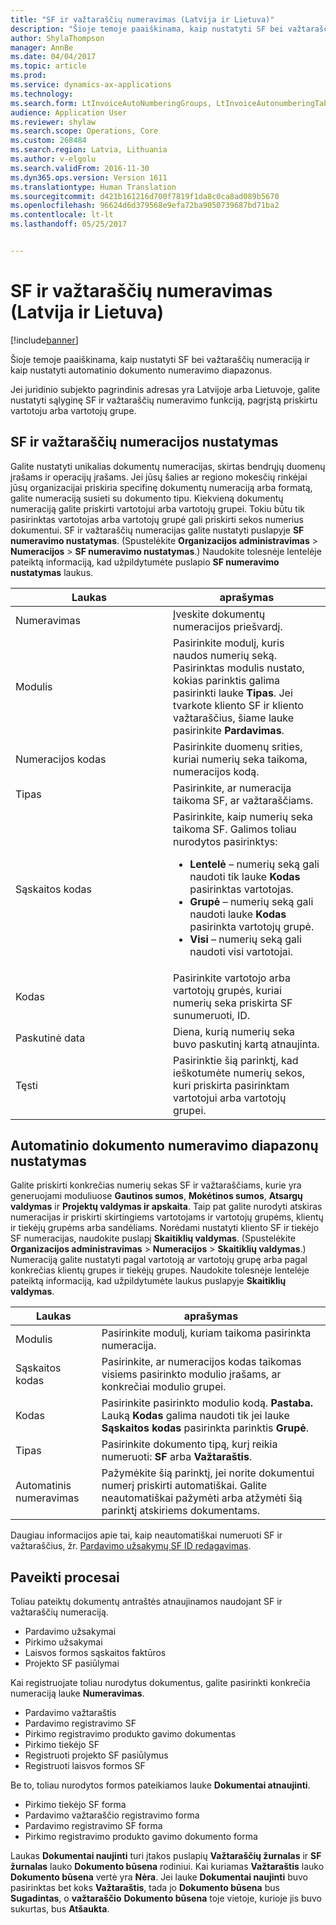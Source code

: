 ```yaml
---
title: "SF ir važtaraščių numeravimas (Latvija ir Lietuva)"
description: "Šioje temoje paaiškinama, kaip nustatyti SF bei važtaraščių numeraciją ir kaip nustatyti automatinio dokumento numeravimo diapazonus."
author: ShylaThompson
manager: AnnBe
ms.date: 04/04/2017
ms.topic: article
ms.prod: 
ms.service: dynamics-ax-applications
ms.technology: 
ms.search.form: LtInvoiceAutoNumberingGroups, LtInvoiceAutonumberingTable, NumberSequenceTableListPage
audience: Application User
ms.reviewer: shylaw
ms.search.scope: Operations, Core
ms.custom: 268484
ms.search.region: Latvia, Lithuania
ms.author: v-elgolu
ms.search.validFrom: 2016-11-30
ms.dyn365.ops.version: Version 1611
ms.translationtype: Human Translation
ms.sourcegitcommit: d421b161216d700f7819f1da8c0ca8ad089b5670
ms.openlocfilehash: 96624d6d379568e9efa72ba9050739687bd71ba2
ms.contentlocale: lt-lt
ms.lasthandoff: 05/25/2017


---
```


# <a name="invoice-and-packing-slip-numbering-for-latvia-and-lithuania"></a>SF ir važtaraščių numeravimas (Latvija ir Lietuva)

[!include[banner](../includes/banner.md)]


Šioje temoje paaiškinama, kaip nustatyti SF bei važtaraščių numeraciją ir kaip nustatyti automatinio dokumento numeravimo diapazonus.

Jei juridinio subjekto pagrindinis adresas yra Latvijoje arba Lietuvoje, galite nustatyti sąlyginę SF ir važtaraščių numeravimo funkciją, pagrįstą priskirtu vartotoju arba vartotojų grupe.

## <a name="set-up-number-sequences-for-invoices-and-packing-slips"></a>SF ir važtaraščių numeracijos nustatymas
Galite nustatyti unikalias dokumentų numeracijas, skirtas bendrųjų duomenų įrašams ir operacijų įrašams. Jei jūsų šalies ar regiono mokesčių rinkėjai jūsų organizacijai priskiria specifinę dokumentų numeraciją arba formatą, galite numeraciją susieti su dokumento tipu. Kiekvieną dokumentų numeraciją galite priskirti vartotojui arba vartotojų grupei. Tokiu būtu tik pasirinktas vartotojas arba vartotojų grupė gali priskirti sekos numerius dokumentui. SF ir važtaraščių numeracijas galite nustatyti puslapyje **SF numeravimo nustatymas**. (Spustelėkite **Organizacijos administravimas** &gt; **Numeracijos** &gt; **SF numeravimo nustatymas**.) Naudokite tolesnėje lentelėje pateiktą informaciją, kad užpildytumėte puslapio **SF numeravimo nustatymas** laukus.

<table>
<colgroup>
<col width="50%" />
<col width="50%" />
</colgroup>
<thead>
<tr class="header">
<th>Laukas</th>
<th>aprašymas</th>
</tr>
</thead>
<tbody>
<tr class="odd">
<td>Numeravimas</td>
<td>Įveskite dokumentų numeracijos priešvardį.</td>
</tr>
<tr class="even">
<td>Modulis</td>
<td>Pasirinkite modulį, kuris naudos numerių seką. Pasirinktas modulis nustato, kokias parinktis galima pasirinkti lauke <strong>Tipas</strong>. Jei tvarkote kliento SF ir kliento važtaraščius, šiame lauke pasirinkite <strong>Pardavimas</strong>.</td>
</tr>
<tr class="odd">
<td>Numeracijos kodas</td>
<td>Pasirinkite duomenų srities, kuriai numerių seka taikoma, numeracijos kodą.</td>
</tr>
<tr class="even">
<td>Tipas</td>
<td>Pasirinkite, ar numeracija taikoma SF, ar važtaraščiams.</td>
</tr>
<tr class="odd">
<td>Sąskaitos kodas</td>
<td>Pasirinkite, kaip numerių seka taikoma SF. Galimos toliau nurodytos pasirinktys:
<ul>
<li><strong>Lentelė</strong> – numerių seką gali naudoti tik lauke <strong>Kodas</strong> pasirinktas vartotojas.</li>
<li><strong>Grupė</strong> – numerių seką gali naudoti lauke <strong>Kodas</strong> pasirinkta vartotojų grupė.</li>
<li><strong>Visi</strong> – numerių seką gali naudoti visi vartotojai.</li>
</ul></td>
</tr>
<tr class="even">
<td>Kodas</td>
<td>Pasirinkite vartotojo arba vartotojų grupės, kuriai numerių seka priskirta SF sunumeruoti, ID.</td>
</tr>
<tr class="odd">
<td>Paskutinė data</td>
<td>Diena, kurią numerių seka buvo paskutinį kartą atnaujinta.</td>
</tr>
<tr class="even">
<td>Tęsti</td>
<td>Pasirinktie šią parinktį, kad ieškotumėte numerių sekos, kuri priskirta pasirinktam vartotojui arba vartotojų grupei.</td>
</tr>
</tbody>
</table>

## <a name="set-up-document-selfnumbering-ranges"></a>Automatinio dokumento numeravimo diapazonų nustatymas
Galite priskirti konkrečias numerių sekas SF ir važtaraščiams, kurie yra generuojami moduliuose **Gautinos sumos**, **Mokėtinos sumos**, **Atsargų valdymas** ir **Projektų valdymas ir apskaita**. Taip pat galite nurodyti atskiras numeracijas ir priskirti skirtingiems vartotojams ir vartotojų grupėms, klientų ir tiekėjų grupėms arba sandėliams. Norėdami nustatyti kliento SF ir tiekėjo SF numeracijas, naudokite puslapį **Skaitiklių valdymas**. (Spustelėkite **Organizacijos administravimas** &gt; **Numeracijos** &gt; **Skaitiklių valdymas**.) Numeraciją galite nustatyti pagal vartotoją ar vartotojų grupę arba pagal konkrečias klientų grupes ir tiekėjų grupes. Naudokite tolesnėje lentelėje pateiktą informaciją, kad užpildytumėte laukus puslapyje **Skaitiklių valdymas**.

| Laukas          | aprašymas                                                                                                                                     |
|----------------|-------------------------------------------------------------------------------------------------------------------------------------------------|
| Modulis         | Pasirinkite modulį, kuriam taikoma pasirinkta numeracija.                                                                                 |
| Sąskaitos kodas   | Pasirinkite, ar numeracijos kodas taikomas visiems pasirinkto modulio įrašams, ar konkrečiai modulio grupei.                     |
| Kodas           | Pasirinkite pasirinkto modulio kodą. **Pastaba.** Lauką **Kodas** galima naudoti tik jei lauke **Sąskaitos kodas** pasirinkta parinktis **Grupė**. |
| Tipas           | Pasirinkite dokumento tipą, kurį reikia numeruoti: **SF** arba **Važtaraštis**.                                                                         |
| Automatinis numeravimas | Pažymėkite šią parinktį, jei norite dokumentui numerį priskirti automatiškai. Galite neautomatiškai pažymėti arba atžymėti šią parinktį atskiriems dokumentams.       |

Daugiau informacijos apie tai, kaip neautomatiškai numeruoti SF ir važtaraščius, žr. [Pardavimo užsakymų SF ID redagavimas](emea-edit-invoice-id-sales-orders.md).

## <a name="affected-processes"></a>Paveikti procesai
Toliau pateiktų dokumentų antraštės atnaujinamos naudojant SF ir važtaraščių numeraciją.

-   Pardavimo užsakymai
-   Pirkimo užsakymai
-   Laisvos formos sąskaitos faktūros
-   Projekto SF pasiūlymai

Kai registruojate toliau nurodytus dokumentus, galite pasirinkti konkrečia numeraciją lauke **Numeravimas**.

-   Pardavimo važtaraštis
-   Pardavimo registravimo SF
-   Pirkimo registravimo produkto gavimo dokumentas
-   Pirkimo tiekėjo SF
-   Registruoti projekto SF pasiūlymus
-   Registruoti laisvos formos SF

Be to, toliau nurodytos formos pateikiamos lauke **Dokumentai atnaujinti**.

-   Pirkimo tiekėjo SF forma
-   Pardavimo važtaraščio registravimo forma
-   Pardavimo registravimo SF forma
-   Pirkimo registravimo produkto gavimo dokumento forma

Laukas **Dokumentai naujinti** turi įtakos puslapių **Važtaraščių žurnalas** ir **SF žurnalas** lauko **Dokumento būsena** rodiniui. Kai kuriamas **Važtaraštis** lauko **Dokumento būsena** vertė yra **Nėra**. Jei lauke **Dokumentai naujinti** buvo pasirinktas bet koks **Važtaraštis**, tada jo **Dokumento būsena** bus **Sugadintas**, o **važtaraščio** **Dokumento būsena** toje vietoje, kurioje jis buvo sukurtas, bus **Atšaukta**.




